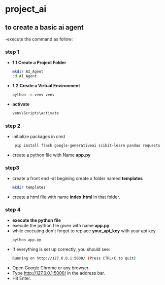 # project_ai
## to create a basic ai agent
-execute the command as follow:
### **step 1**
- **1.1 Create a Project Folder**
  ```sh
  mkdir AI_Agent
  cd AI_Agent
- **1.2 Create a Virtual Environment**
   ```sh
   python -m venv venv
 - **activate**
    ```sh
    venv\Scripts\activate
### **step 2**
- initialize packages in cmd
    ```sh
     pip install flask google-generativeai scikit-learn pandas requests
- create a python file with Name **app.py**
### **step3**
- create a front end
-at begining create a folder named **templates**
  ```sh
  mkdir templates
- create a html file with name **index.html** in that folder.
### **step 4**
- **execute the python file**
- execute the python file given with name **app.py**
- while executing don't forgot to replace **your_api_key** with your api key
   ```sh
   python app.py
- If everything is set up correctly, you should see:
  ```sh
  Running on http://127.0.0.1:5000/ (Press CTRL+C to quit)
- Open Google Chrome or any browser.
- Type http://127.0.0.1:5000/ in the address bar.
- Hit Enter.




 

   
 
